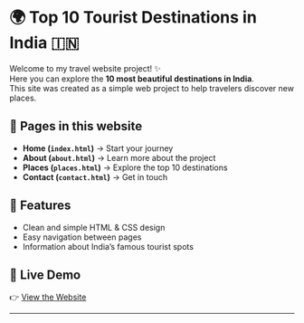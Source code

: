 # 🌍 Top 10 Tourist Destinations in India 🇮🇳  

Welcome to my travel website project! ✨  
Here you can explore the **10 most beautiful destinations in India**.  
This site was created as a simple web project to help travelers discover new places.  

## 📂 Pages in this website
- **Home (`index.html`)** → Start your journey  
- **About (`about.html`)** → Learn more about the project  
- **Places (`places.html`)** → Explore the top 10 destinations  
- **Contact (`contact.html`)** → Get in touch  

## 🎨 Features
- Clean and simple HTML & CSS design  
- Easy navigation between pages  
- Information about India’s famous tourist spots  

## 🚀 Live Demo
👉 [View the Website](https://your-username.github.io/your-repo-name/)  

---
